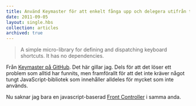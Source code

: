 ```yaml
---
title: Använd Keymaster för att enkelt fånga upp och delegera utifrån tangentbordstryck i webappar
date: 2011-09-05
layout: single.hbs
collection: articles
archived: true
---
```

> A simple micro-library for defining and dispatching keyboard
> shortcuts. It has no dependencies.

Från [Keymaster på GitHub](https://github.com/madrobby/keymaster). Det
här gillar jag. Dels för att det löser ett problem som alltid har
funnits, men framförallt för att det inte kräver något tungt
JavaScript-bibliotek som innehåller alldeles för mycket som inte
används.

Nu saknar jag bara en javascript-baserad [Front
Controller](http://java.sun.com/blueprints/patterns/FrontController.html)
i samma anda.